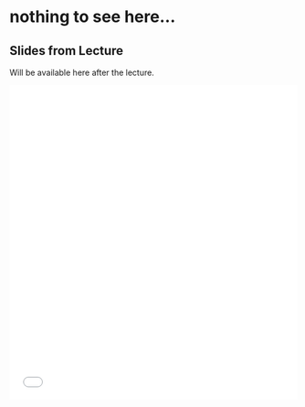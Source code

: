 # nothing to see here...

## Slides from Lecture

Will be available here after the lecture.

<iframe src="../../content/PSGB_OralPresentation_ GuillermoHidalgoGadea_final.pdf" width="100%" height="550px" frameBorder="0"> </iframe>

